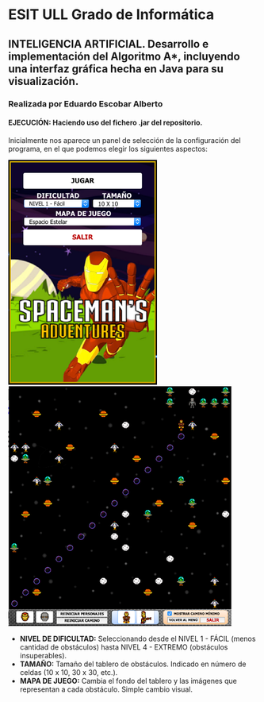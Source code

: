 # ESIT ULL Grado de Informática
## INTELIGENCIA ARTIFICIAL. Desarrollo e implementación del Algoritmo A*, incluyendo una interfaz gráfica hecha en Java para su visualización.
### Realizada por Eduardo Escobar Alberto

#### **EJECUCIÓN: Haciendo uso del fichero .jar del repositorio.**

Inicialmente nos aparece un panel de selección de la configuración del programa, en el que podemos elegir los siguientes aspectos:  

![](interfaz_grafica/panel_configuracion.png)   ![](interfaz_grafica/ejemplo_ejecucion.png)

* **NIVEL DE DIFICULTAD:** Seleccionando desde el NIVEL 1 - FÁCIL (menos cantidad de obstáculos) hasta NIVEL 4 - EXTREMO (obstáculos insuperables).
* **TAMAÑO:** Tamaño del tablero de obstáculos. Indicado en número de celdas (10 x 10, 30 x 30, etc.).
* **MAPA DE JUEGO:** Cambia el fondo del tablero y las imágenes que representan a cada obstáculo. Simple cambio visual.